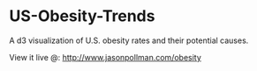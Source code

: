 # US-Obesity-Trends
A d3 visualization of U.S. obesity rates and their potential causes.

View it live @: http://www.jasonpollman.com/obesity
